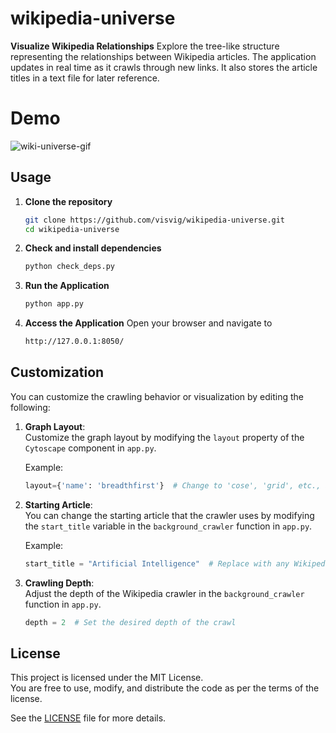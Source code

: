 # wikipedia-universe

**Visualize Wikipedia Relationships**
   Explore the tree-like structure representing the relationships between Wikipedia articles. The application updates in real time as it crawls through new links. It also stores the article titles in a text file for later reference.

# Demo

![wiki-universe-gif](https://github.com/user-attachments/assets/4a1be8f5-4b78-4af7-b178-7e5fa83ac18b)

## Usage

1. **Clone the repository**
   ```bash
   git clone https://github.com/visvig/wikipedia-universe.git
   cd wikipedia-universe

2. **Check and install dependencies**
   ```bash
   python check_deps.py

3. **Run the Application**
   ```bash
   python app.py

4. **Access the Application**
   Open your browser and navigate to
   ```bash
   http://127.0.0.1:8050/

## Customization

You can customize the crawling behavior or visualization by editing the following:

1. **Graph Layout**:  
   Customize the graph layout by modifying the `layout` property of the `Cytoscape` component in `app.py`.  

   Example:  
   ```python
   layout={'name': 'breadthfirst'}  # Change to 'cose', 'grid', etc., as per preference

2. **Starting Article**:  
   You can change the starting article that the crawler uses by modifying the `start_title` variable in the `background_crawler` function in `app.py`.  

   Example:  
   ```python
   start_title = "Artificial Intelligence"  # Replace with any Wikipedia article title


3. **Crawling Depth**:  
   Adjust the depth of the Wikipedia crawler in the `background_crawler` function in `app.py`.  
   ```python
   depth = 2  # Set the desired depth of the crawl

## License

This project is licensed under the MIT License.  
You are free to use, modify, and distribute the code as per the terms of the license.  

See the [LICENSE](LICENSE) file for more details.




